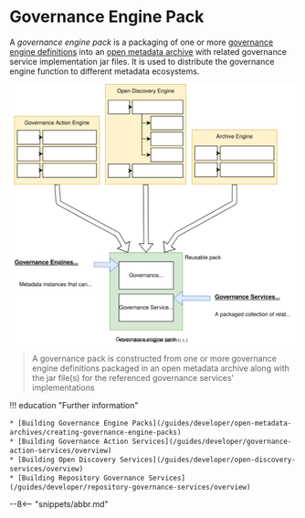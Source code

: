 <!-- SPDX-License-Identifier: CC-BY-4.0 -->
<!-- Copyright Contributors to the ODPi Egeria project. -->


# Governance Engine Pack

A *governance engine pack* is a packaging of one or more [governance engine definitions](/concepts/governance-engine-definition) into an [open metadata archive](/concepts/open-metadata-archive) with related governance service implementation jar files.
It is used to distribute the governance engine function to different metadata ecosystems.

![Governance engine pack](/guides/developer/open-metadata-archives/governance-engine-pack.svg)
> A governance pack is constructed from one or more governance engine definitions packaged in an open metadata archive along with the jar file(s) for the referenced governance services' implementations

!!! education "Further information"

    * [Building Governance Engine Packs](/guides/developer/open-metadata-archives/creating-governance-engine-packs)
    * [Building Governance Action Services](/guides/developer/governance-action-services/overview)
    * [Building Open Discovery Services](/guides/developer/open-discovery-services/overview)
    * [Building Repository Governance Services](/guides/developer/repository-governance-services/overview)

--8<-- "snippets/abbr.md"